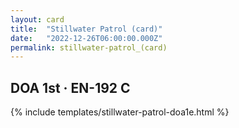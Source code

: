 ```yaml
---
layout: card
title:  "Stillwater Patrol (card)"
date:   "2022-12-26T06:00:00.000Z"
permalink: stillwater-patrol_(card)
---
```


## DOA 1st &middot; EN-192 C

{% include templates/stillwater-patrol-doa1e.html %}

